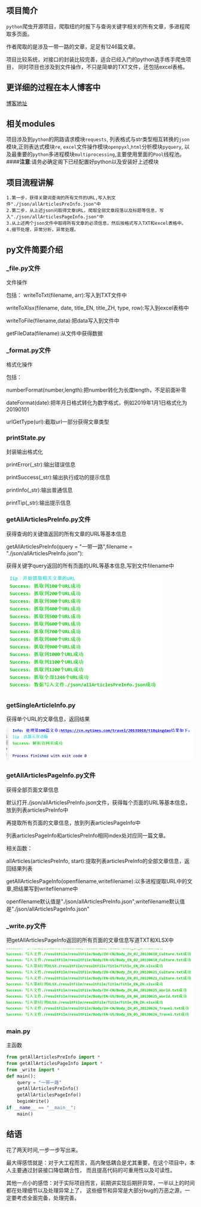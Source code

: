 ## 项目简介
`python`爬虫开源项目，爬取纽约时报下与查询关键字相关的所有文章，多进程爬取多页面。

作者爬取的是涉及一带一路的文章，足足有1246篇文章。

项目比较系统，对接口的封装比较完善，适合已经入门的python选手练手爬虫项目，
同时项目也涉及到文件操作，不只是简单的TXT文件，还包括excel表格。
## 更详细的过程在本人博客中
[博客地址](https://blog.yulovexin.xyz/other/python-pa-chong-pa-qu-niu-yue-shi-bao.html)
## 相关modules
项目涉及到`python`的网路请求模块`requests`,
列表格式与str类型相互转换的`json`模块,正则表达式模块`re`,
`excel`文件操作模块`openpyxl`,`html`分析模块`pyquery`,
以及最重要的`python`多进程模块`multiprocessing`,主要使用里面的`Pool`线程池。
####**注意**:请务必确定阁下已经配置好python以及安装好上述模块
## 项目流程讲解
    1.第一步，获得关键词查询的所有文件的URL,写入到文件"./json/allArticlesPreInfo.json"中
    2.第二步，从上述json问取得文章URL，爬取全部文章段落以及标题等信息，写入"./json/allArticlesPageInfo.json"中
    3.从上述两个json文件中取得所有文章的必须信息，然后按格式写入TXT和excel表格中。
    4.细节处理，异常分析，异常处理。
## py文件简要介绍
### _file.py文件
文件操作

包括：
writeToTxt(filename, arr):写入到TXT文件中

writeToXlsx(filename, date, title_EN, title_ZH, type, row):写入到excel表格中

writeToFile(filename,data):把data写入到文件中

getFileData(filename):从文件中获得数据
### _format.py文件
格式化操作

包括：

numberFormat(number,length):把number转化为长度length，不足前面补零

dateFormat(date):把年月日格式转化为数字格式，例如2019年1月1日格式化为20190101

urlGetType(url):截取url一部分获得文章类型
### printState.py
封装输出格式化

printError(_str):输出错误信息

printSuccess(_str):输出执行成功的提示信息

printInfo(_str):输出普通信息

printTip(_str):输出提示信息
### getAllArticlesPreInfo.py文件
获得查询的关键值返回的所有文章的URL等基本信息

getAllArticlesPreInfo(query = "一带一路",filename = "./json/allArticlesPreInfo.json"):

获得关键字query返回的所有页面的URL等基本信息,写到文件filename中

![preInfo.png](./img/preInfo.png)
### getSingleArticleInfo.py
获得单个URL的文章信息，返回结果

![singlePage.png](./img/singlePage.png)
### getAllArticlesPageInfo.py文件
获得全部页面文章信息

默认打开./json/allArticlesPreInfo.json文件，获得每个页面的URL等基本信息，放到列表articlesPreInfo中

再提取所有页面的文章信息，放到列表articlesPageInfo中

列表articlesPageInfo和articlesPreInfo相同index处对应同一篇文章。

相关函数：

allArticles(articlesPreInfo, start):提取列表articlesPreInfo的全部文章信息，返回结果列表

getAllArticlesPageInfo(openfilename,writefilename):以多进程提取URL中的文章,把结果写到writefilename中

openfilename默认值是"./json/allArticlesPreInfo.json",writefilename默认值是"./json/allArticlesPageInfo.json"
### _write.py文件
把getAllArticlesPageInfo返回的所有页面的文章信息写道TXT和XLSX中

![write.png](./img/write.png)
### main.py
主函数
```python
from getAllArticlesPreInfo import *
from getAllArticlesPageInfo import *
from _write import *
def main():
    query = "一带一路"
    getAllArticlesPreInfo()
    getAllArticlesPageInfo()
    beginWrite()
if __name__ == "__main__":
    main()
```
## 结语
花了两天时间,一步一步写出来。

最大得感悟就是：对于大工程而言，高内聚低耦合是尤其重要，在这个项目中，本人主要通过封装接口降低耦合性，
而且提高代码的可重用性以及可读性。

其他一点小的感悟：对于实际项目而言，前期讲实现后期肝异常，一半以上的时间都在处理细节以及处理异常上了，
这些细节和异常是大部分bug的万恶之源，一定要考虑全面完备，处理完善。